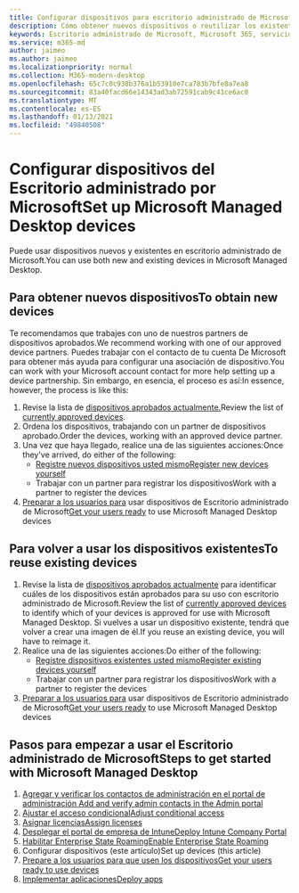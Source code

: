 ```yaml
---
title: Configurar dispositivos para escritorio administrado de Microsoft
description: Cómo obtener nuevos dispositivos o reutilizar los existentes que reúnen los requisitos
keywords: Escritorio administrado de Microsoft, Microsoft 365, servicio, documentación
ms.service: m365-md
author: jaimeo
ms.author: jaimeo
ms.localizationpriority: normal
ms.collection: M365-modern-desktop
ms.openlocfilehash: 65c7c0c938b376a1b53910e7ca783b7bfe8a7ea8
ms.sourcegitcommit: 83a40facd66e14343ad3ab72591cab9c41ce6ac0
ms.translationtype: MT
ms.contentlocale: es-ES
ms.lasthandoff: 01/13/2021
ms.locfileid: "49840508"
---
```

# <a name="set-up-microsoft-managed-desktop-devices"></a><span data-ttu-id="89a62-104">Configurar dispositivos del Escritorio administrado por Microsoft</span><span class="sxs-lookup"><span data-stu-id="89a62-104">Set up Microsoft Managed Desktop devices</span></span>

<span data-ttu-id="89a62-105">Puede usar dispositivos nuevos y existentes en escritorio administrado de Microsoft.</span><span class="sxs-lookup"><span data-stu-id="89a62-105">You can use both new and existing devices in Microsoft Managed Desktop.</span></span>

## <a name="to-obtain-new-devices"></a><span data-ttu-id="89a62-106">Para obtener nuevos dispositivos</span><span class="sxs-lookup"><span data-stu-id="89a62-106">To obtain new devices</span></span>

<span data-ttu-id="89a62-107">Te recomendamos que trabajes con uno de nuestros partners de dispositivos aprobados.</span><span class="sxs-lookup"><span data-stu-id="89a62-107">We recommend working with one of our approved device partners.</span></span> <span data-ttu-id="89a62-108">Puedes trabajar con el contacto de tu cuenta De Microsoft para obtener más ayuda para configurar una asociación de dispositivo.</span><span class="sxs-lookup"><span data-stu-id="89a62-108">You can work with your Microsoft account contact for more help setting up a device partnership.</span></span> <span data-ttu-id="89a62-109">Sin embargo, en esencia, el proceso es así:</span><span class="sxs-lookup"><span data-stu-id="89a62-109">In essence, however, the process is like this:</span></span>

1. <span data-ttu-id="89a62-110">Revise la lista de [dispositivos aprobados actualmente.](../service-description/device-list.md)</span><span class="sxs-lookup"><span data-stu-id="89a62-110">Review the list of [currently approved devices](../service-description/device-list.md).</span></span>
2. <span data-ttu-id="89a62-111">Ordena los dispositivos, trabajando con un partner de dispositivos aprobado.</span><span class="sxs-lookup"><span data-stu-id="89a62-111">Order the devices, working with an approved device partner.</span></span>
3. <span data-ttu-id="89a62-112">Una vez que haya llegado, realice una de las siguientes acciones:</span><span class="sxs-lookup"><span data-stu-id="89a62-112">Once they've arrived, do either of the following:</span></span>
    - [<span data-ttu-id="89a62-113">Registre nuevos dispositivos usted mismo</span><span class="sxs-lookup"><span data-stu-id="89a62-113">Register new devices yourself</span></span>](register-devices-self.md)
    - <span data-ttu-id="89a62-114">Trabajar con un partner para registrar los dispositivos</span><span class="sxs-lookup"><span data-stu-id="89a62-114">Work with a partner to register the devices</span></span>
4. <span data-ttu-id="89a62-115">[Preparar a los usuarios para](get-started-devices.md) usar dispositivos de Escritorio administrado de Microsoft</span><span class="sxs-lookup"><span data-stu-id="89a62-115">[Get your users ready](get-started-devices.md) to use Microsoft Managed Desktop devices</span></span>

## <a name="to-reuse-existing-devices"></a><span data-ttu-id="89a62-116">Para volver a usar los dispositivos existentes</span><span class="sxs-lookup"><span data-stu-id="89a62-116">To reuse existing devices</span></span>

1. <span data-ttu-id="89a62-117">Revise la lista de [dispositivos aprobados actualmente](../service-description/device-list.md) para identificar cuáles de los dispositivos están aprobados para su uso con escritorio administrado de Microsoft.</span><span class="sxs-lookup"><span data-stu-id="89a62-117">Review the list of [currently approved devices](../service-description/device-list.md) to identify which of your devices is approved for use with Microsoft Managed Desktop.</span></span> <span data-ttu-id="89a62-118">Si vuelves a usar un dispositivo existente, tendrá que volver a crear una imagen de él.</span><span class="sxs-lookup"><span data-stu-id="89a62-118">If you reuse an existing device, you will have to reimage it.</span></span>
2. <span data-ttu-id="89a62-119">Realice una de las siguientes acciones:</span><span class="sxs-lookup"><span data-stu-id="89a62-119">Do either of the following:</span></span>
    - [<span data-ttu-id="89a62-120">Registre dispositivos existentes usted mismo</span><span class="sxs-lookup"><span data-stu-id="89a62-120">Register existing devices yourself</span></span>](register-reused-devices-self.md)
    - <span data-ttu-id="89a62-121">Trabajar con un partner para registrar los dispositivos</span><span class="sxs-lookup"><span data-stu-id="89a62-121">Work with a partner to register the devices</span></span>
3. <span data-ttu-id="89a62-122">[Preparar a los usuarios para](get-started-devices.md) usar dispositivos de Escritorio administrado de Microsoft</span><span class="sxs-lookup"><span data-stu-id="89a62-122">[Get your users ready](get-started-devices.md) to use Microsoft Managed Desktop devices</span></span>

## <a name="steps-to-get-started-with-microsoft-managed-desktop"></a><span data-ttu-id="89a62-123">Pasos para empezar a usar el Escritorio administrado de Microsoft</span><span class="sxs-lookup"><span data-stu-id="89a62-123">Steps to get started with Microsoft Managed Desktop</span></span>

1. [<span data-ttu-id="89a62-124">Agregar y verificar los contactos de administración en el portal de administración </span><span class="sxs-lookup"><span data-stu-id="89a62-124">Add and verify admin contacts in the Admin portal</span></span>](add-admin-contacts.md)
2. [<span data-ttu-id="89a62-125">Ajustar el acceso condicional</span><span class="sxs-lookup"><span data-stu-id="89a62-125">Adjust conditional access</span></span>](conditional-access.md)
3. [<span data-ttu-id="89a62-126">Asignar licencias</span><span class="sxs-lookup"><span data-stu-id="89a62-126">Assign licenses</span></span>](assign-licenses.md)
4. [<span data-ttu-id="89a62-127">Desplegar el portal de empresa de Intune</span><span class="sxs-lookup"><span data-stu-id="89a62-127">Deploy Intune Company Portal</span></span>](company-portal.md)
5. [<span data-ttu-id="89a62-128">Habilitar Enterprise State Roaming</span><span class="sxs-lookup"><span data-stu-id="89a62-128">Enable Enterprise State Roaming</span></span>](enterprise-state-roaming.md)
6. <span data-ttu-id="89a62-129">Configurar dispositivos (este artículo)</span><span class="sxs-lookup"><span data-stu-id="89a62-129">Set up devices (this article)</span></span>
7. [<span data-ttu-id="89a62-130">Prepare a los usuarios para que usen los dispositivos</span><span class="sxs-lookup"><span data-stu-id="89a62-130">Get your users ready to use devices</span></span>](get-started-devices.md)
8. [<span data-ttu-id="89a62-131">Implementar aplicaciones</span><span class="sxs-lookup"><span data-stu-id="89a62-131">Deploy apps</span></span>](deploy-apps.md)
